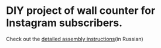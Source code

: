 # DIY project of wall counter for Instagram subscribers.

Check out the [detailed assembly instructions](https://amperka.ru/blogs/projects/instagram_subscriber_counter)(in Russian)
